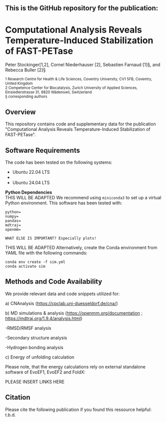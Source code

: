## This is the GitHub repository for the publication: 

#  Computational Analysis Reveals Temperature-Induced Stabilization of FAST-PETase

Peter Stockinger[1,2], Cornel Niederhauser [2], Sebastien Farnaud [1]§, and Rebecca Buller [2]§

<sub>1 Research Centre for Health & Life Sciences, Coventry University, CV1 5FB, Coventry, United Kingdom</sub><br />
<sub>2 Competence Center for Biocatalysis, Zurich University of Applied Sciences, Einsiedlerstrasse 31, 8820 Wädenswil, Switzerland</sub><br />
<sub>§ corresponding authors

## Overview 
This repository contains code and supplementary data for the publication "Computational Analysis Reveals Temperature-Induced Stabilization of FAST-PETase".

## Software Requirements
The code has been tested on the following systems:
- Ubuntu 22.04 LTS
- 
- Ubuntu 24.04 LTS

**Python Dependencies** <br />
THIS WILL BE ADAPTED
We recommend using `miniconda3` to set up a virtual Python environment. This software has been tested with:
```
python=
numpy=
pandas=
mdtraj=
openmm=

WHAT ELSE IS IMPORTANT? Especially plots!

```
THIS WILL BE ADAPTED
Alternatively, create the Conda environment from YAML file with the following commands:
```
conda env create -f sim.yml
conda activate sim
```
## Methods and Code Availability
We provide relevant data and code snippets utilized for:

a) CNAnalysis (https://cpclab.uni-duesseldorf.de/cna/)

b) MD simulations & analysis (https://openmm.org/documentation ; https://mdtraj.org/1.9.4/analysis.html)

-RMSD/RMSF analysis 

-Secondary structure analysis

-Hydrogen bonding analysis


c) Energy of unfolding calculation 

Please note, that the energy calculations rely on external standalone software of EvoEF1, EvoEF2 and FoldX:

PLEASE INSERT LINKS HERE

## Citation
Please cite the following publication if you found this ressource helpful:
t.b.d.
